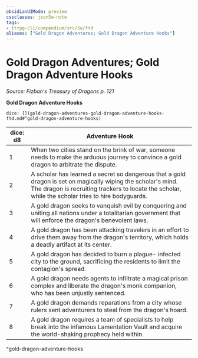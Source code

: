 ```yaml
---
obsidianUIMode: preview
cssclasses: json5e-note
tags:
- ttrpg-cli/compendium/src/5e/ftd
aliases: ["Gold Dragon Adventures; Gold Dragon Adventure Hooks"]
---
```

# Gold Dragon Adventures; Gold Dragon Adventure Hooks
*Source: Fizban's Treasury of Dragons p. 121* 

**Gold Dragon Adventure Hooks**

`dice: [](gold-dragon-adventures-gold-dragon-adventure-hooks-ftd.md#^gold-dragon-adventure-hooks)`

| dice: d8 | Adventure Hook |
|----------|----------------|
| 1 | When two cities stand on the brink of war, someone needs to make the arduous journey to convince a gold dragon to arbitrate the dispute. |
| 2 | A scholar has learned a secret so dangerous that a gold dragon is set on magically wiping the scholar's mind. The dragon is recruiting trackers to locate the scholar, while the scholar tries to hire bodyguards. |
| 3 | A gold dragon seeks to vanquish evil by conquering and uniting all nations under a totalitarian government that will enforce the dragon's benevolent laws. |
| 4 | A gold dragon has been attacking travelers in an effort to drive them away from the dragon's territory, which holds a deadly artifact at its center. |
| 5 | A gold dragon has decided to burn a plague- infected city to the ground, sacrificing the residents to limit the contagion's spread. |
| 6 | A gold dragon needs agents to infiltrate a magical prison complex and liberate the dragon's monk companion, who has been unjustly sentenced. |
| 7 | A gold dragon demands reparations from a city whose rulers sent adventurers to steal from the dragon's hoard. |
| 8 | A gold dragon requires a team of specialists to help break into the infamous Lamentation Vault and acquire the world-shaking prophecy held within. |
^gold-dragon-adventure-hooks
